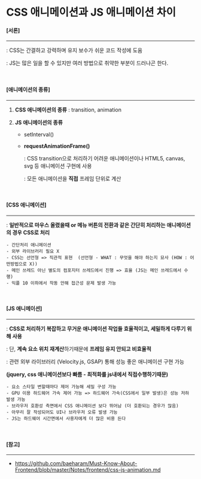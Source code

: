# CSS 애니메이션과 JS 애니메이션 차이

#### [서론]

---

: CSS는 간결하고 강력하며 유지 보수가 쉬운 코드 작성에 도움

: JS는 많은 일을 할 수 있지만 여러 방법으로 취약한 부분이 드러나곤 한다.

<br>

#### [애니메이션의 종류]

----

1. **CSS 애니메이션의 종류** : transition, animation

2. **JS 애니메이션의 종류** 

   - setInterval()

   - **requestAnimationFrame()**

     : CSS transition으로 처리하기 어려운 애니메이션이나 HTML5, canvas, svg 등 애니메이션 구현에 사용

     : 모든 애니메이션을 **직접** 프레임 단위로 계산

<br>

#### [CSS 애니메이션]

-----

: **일반적으로 마우스 올렸을때 or 메뉴 버튼의 전환과 같은 간단히 처리하는 애니메이션의 경우 CSS로 처리**

```
- 간단처리 애니메이션 
- 외부 라이브러리 필요 X 
- CSS는 선언형 => 직관적 표현  (선언형 - WHAT : 무엇을 해야 하는지 묘사 (HOW : 어떤방법으로 X))
- 메인 쓰레드 아닌 별도의 컴포지터 쓰레드에서 진행 => 효율 (JS는 메인 쓰레드에서 수행)
- 익플 10 이하에서 작동 안해 접근성 문제 발생 가능
```

<br>

#### [JS 애니메이션]

----

: **CSS로 처리하기 복잡하고 무거운 애니메이션 작업들 효율적이고, 세밀하게 다루기 위해 사용**

: 단, **계속 요소 위치 재계산**하기때문에 **프레임 유지 안되고 비효율적**

: 관련 외부 라이브러리 (Velocity.js, GSAP) 통해 성능 좋은 애니메이션 구현 가능

  **(jquery, css 애니메이션보다 빠름 - 최적화를 js내에서 직접수행하기때문)**

```
- 요소 스타일 변할때마다 제어 가능해 세밀 구성 가능  
- GPU 이용 하드웨어 가속 제어 가능 => 하드웨어 가속(CSS에서 일부 발생)은 성능 저하 발생 가능
- 브라우저 호환성 측면에서 CSS 애니메이션 보다 뛰어남 (더 호환되는 경우가 많음)
- 아무리 잘 작성되어도 UI나 브라우저 오류 발생 가능
- JS는 하드웨어 시간면에서 사용자에게 더 많은 비용 든다
```

<br>

#### [참고]

---

- https://github.com/baeharam/Must-Know-About-Frontend/blob/master/Notes/frontend/css-js-animation.md